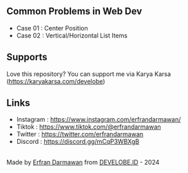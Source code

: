 ## Common Problems in Web Dev
- Case 01 : Center Position
- Case 02 : Vertical/Horizontal List Items

## Supports
Love this repository? You can support me via Karya Karsa (https://karyakarsa.com/develobe)

## Links
- Instagram : https://www.instagram.com/erfrandarmawan/
- Tiktok : https://www.tiktok.com/@erfrandarmawan
- Twitter : https://twitter.com/erfrandarmawan
- Discord : https://discord.gg/mCqP3WBXgB

<br>
Made by <a href="https://instagram.com/erfrandarmawan/" target="_blank">Erfran Darmawan</a> from <a href="https://develobe.id" target="_blank">DEVELOBE.ID</a> - 2024